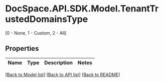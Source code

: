 # DocSpace.API.SDK.Model.TenantTrustedDomainsType
[0 - None, 1 - Custom, 2 - All]

## Properties

Name | Type | Description | Notes
------------ | ------------- | ------------- | -------------

[[Back to Model list]](../README.md#documentation-for-models) [[Back to API list]](../README.md#documentation-for-api-endpoints) [[Back to README]](../README.md)

